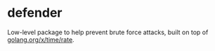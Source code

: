 # defender

Low-level package to help prevent brute force attacks, built on top of [golang.org/x/time/rate](https://golang.org/x/time/rate).
